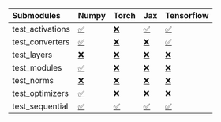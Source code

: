 | Submodules       | Numpy                                                                                                                           | Torch                                                                                                                           | Jax                                                                                                                             | Tensorflow                                                                                                                      |
|:-----------------|:--------------------------------------------------------------------------------------------------------------------------------|:--------------------------------------------------------------------------------------------------------------------------------|:--------------------------------------------------------------------------------------------------------------------------------|:--------------------------------------------------------------------------------------------------------------------------------|
| test_activations | <a href="https://github.com/unifyai/ivy/runs/8059019629?check_suite_focus=true" rel="noopener noreferrer" target="_blank">✅</a> | <a href="https://github.com/unifyai/ivy/runs/8059019884?check_suite_focus=true" rel="noopener noreferrer" target="_blank">❌</a> | <a href="https://github.com/unifyai/ivy/runs/8059020078?check_suite_focus=true" rel="noopener noreferrer" target="_blank">✅</a> | <a href="https://github.com/unifyai/ivy/runs/8059020305?check_suite_focus=true" rel="noopener noreferrer" target="_blank">✅</a> |
| test_converters  | <a href="https://github.com/unifyai/ivy/runs/8059019681?check_suite_focus=true" rel="noopener noreferrer" target="_blank">✅</a> | <a href="https://github.com/unifyai/ivy/runs/8059019906?check_suite_focus=true" rel="noopener noreferrer" target="_blank">❌</a> | <a href="https://github.com/unifyai/ivy/runs/8059020105?check_suite_focus=true" rel="noopener noreferrer" target="_blank">❌</a> | <a href="https://github.com/unifyai/ivy/runs/8059020329?check_suite_focus=true" rel="noopener noreferrer" target="_blank">✅</a> |
| test_layers      | <a href="https://github.com/unifyai/ivy/runs/8059019718?check_suite_focus=true" rel="noopener noreferrer" target="_blank">❌</a> | <a href="https://github.com/unifyai/ivy/runs/8059019931?check_suite_focus=true" rel="noopener noreferrer" target="_blank">❌</a> | <a href="https://github.com/unifyai/ivy/runs/8059020131?check_suite_focus=true" rel="noopener noreferrer" target="_blank">❌</a> | <a href="https://github.com/unifyai/ivy/runs/8059020347?check_suite_focus=true" rel="noopener noreferrer" target="_blank">❌</a> |
| test_modules     | <a href="https://github.com/unifyai/ivy/runs/8059019751?check_suite_focus=true" rel="noopener noreferrer" target="_blank">✅</a> | <a href="https://github.com/unifyai/ivy/runs/8059019968?check_suite_focus=true" rel="noopener noreferrer" target="_blank">❌</a> | <a href="https://github.com/unifyai/ivy/runs/8059020167?check_suite_focus=true" rel="noopener noreferrer" target="_blank">❌</a> | <a href="https://github.com/unifyai/ivy/runs/8059020368?check_suite_focus=true" rel="noopener noreferrer" target="_blank">❌</a> |
| test_norms       | <a href="https://github.com/unifyai/ivy/runs/8059019786?check_suite_focus=true" rel="noopener noreferrer" target="_blank">❌</a> | <a href="https://github.com/unifyai/ivy/runs/8059019994?check_suite_focus=true" rel="noopener noreferrer" target="_blank">❌</a> | <a href="https://github.com/unifyai/ivy/runs/8059020216?check_suite_focus=true" rel="noopener noreferrer" target="_blank">❌</a> | <a href="https://github.com/unifyai/ivy/runs/8059020390?check_suite_focus=true" rel="noopener noreferrer" target="_blank">❌</a> |
| test_optimizers  | <a href="https://github.com/unifyai/ivy/runs/8059019818?check_suite_focus=true" rel="noopener noreferrer" target="_blank">✅</a> | <a href="https://github.com/unifyai/ivy/runs/8059020021?check_suite_focus=true" rel="noopener noreferrer" target="_blank">❌</a> | <a href="https://github.com/unifyai/ivy/runs/8059020244?check_suite_focus=true" rel="noopener noreferrer" target="_blank">❌</a> | <a href="https://github.com/unifyai/ivy/runs/8059020416?check_suite_focus=true" rel="noopener noreferrer" target="_blank">❌</a> |
| test_sequential  | <a href="https://github.com/unifyai/ivy/runs/8059019861?check_suite_focus=true" rel="noopener noreferrer" target="_blank">✅</a> | <a href="https://github.com/unifyai/ivy/runs/8059020053?check_suite_focus=true" rel="noopener noreferrer" target="_blank">✅</a> | <a href="https://github.com/unifyai/ivy/runs/8059020279?check_suite_focus=true" rel="noopener noreferrer" target="_blank">✅</a> | <a href="https://github.com/unifyai/ivy/runs/8059020456?check_suite_focus=true" rel="noopener noreferrer" target="_blank">✅</a> |